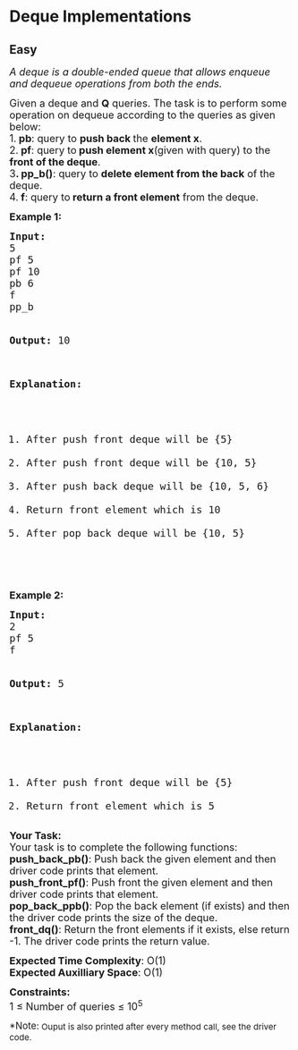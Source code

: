 # Deque Implementations
## Easy
<div class="problems_problem_content__Xm_eO"><p><em><span style="font-size: 18px;">A deque is a double-ended queue that allows enqueue and dequeue operations from both the ends.</span></em></p>
<p><span style="font-size: 18px;">Given a deque and <strong>Q</strong> queries. The task is to perform some operation on dequeue according to the queries as given below:<br>1.<strong> pb</strong>: query to <strong>push back </strong>the <strong>element x</strong>.<br>2.<strong> pf</strong>: query to<strong> push element x</strong>(given with query) to the <strong>front of the deque</strong>.<br>3<strong>. pp_b()</strong>: query to <strong>delete element from the back</strong> of the deque.<br>4.<strong> f</strong>: query to<strong> return a front element</strong> from the deque.</span></p>
<p><span style="font-size: 18px;"><strong>Example 1:</strong></span></p>
<pre><span style="font-size: 18px;"><strong>Input:</strong>
5
pf 5
pf 10
pb 6
f
pp_b

<strong>Output:</strong> 
10

<strong>Explanation:</strong> 
1. After push front deque will be {5}
2. After push front deque will be {10, 5}
3. After push back deque will be {10, 5, 6}
4. Return front element which is 10
5. After pop back deque will be {10, 5}
</span>
</pre>
<p><span style="font-size: 18px;"><strong>Example 2:</strong></span></p>
<pre><span style="font-size: 18px;"><strong>Input:</strong> 
2
pf 5 
f

<strong>Output:</strong> 
5 

<strong>Explanation:</strong>
1. After push front deque will be {5}
2. Return front element which is 5
</span></pre>
<p><span style="font-size: 18px;"><strong>Your Task:</strong><br>Your task is to complete the following functions:<br><strong>push_back_pb()</strong>: Push back the given element and then driver code prints that element.<br><strong>push_front_pf()</strong>: Push front the given element and then driver code prints that element.<br><strong>pop_back_ppb()</strong>: Pop the back element (if exists) and then the driver code prints the size of the deque.<br><strong>front_dq()</strong>: Return the front elements if it exists, else return -1. The driver code prints the return value.</span></p>
<p><span style="font-size: 18px;"><strong>Expected Time Complexity</strong>: O(1)<br><strong>Expected Auxilliary Space</strong>: O(1)</span></p>
<p><span style="font-size: 18px;"><strong>Constraints:</strong><br>1 ≤ Number of queries ≤ 10<sup>5</sup></span></p>
<p><span style="font-size: 20px;"><sup>*Note:</sup></span><span style="font-size: 18px;"><sup> Ouput is also printed after every method call, see the driver code.</sup></span></p></div>